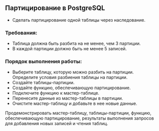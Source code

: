 ## Партицирование в PostgreSQL

- Сделать партицирование одной таблицы через наследование.

### Требования:

- Таблица должна быть разбита на не менее, чем 3 партиции.
- В каждой партиции должно быть не менее 5 записей.

### Порядок выполнения работы:

- Выберите таблицу, которую можно разбить на партиции. Определите условия разбиения таблицы на партиции.
- Создайте таблицы-партиции.
- Создайте функцию, обеспечивающую партицирование.
- Подключите функцию к мастер-таблице.
- Перенесите данные из мастер-таблицы в партиции.
- Очистите мастер-таблицу и добавьте в нее новые данные.

Продемонстрировать мастер-таблицу, таблицы-партиции, функцию, обеспечивающую партицирование, результаты выполнения
запросов для добавления новых записей и чтения таблиц.